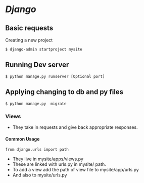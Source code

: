 *Django*
========


## Basic requests

Creating a new project  

    $ django-admin startproject mysite

## Running Dev server
    $ python manage.py runserver [Optional port]

## Applying changing to db and py files
    $ python manage.py  migrate

### Views
* They take in requests and give back appropriate responses.

#### Common Usage 

    from django.urls import path
* They live in mysite/apps/views.py
* These are linked with urls.py in mysite/ path.
* To add a view add the path of view file to mysite/app/urls.py
* And also to mysite/urls.py
